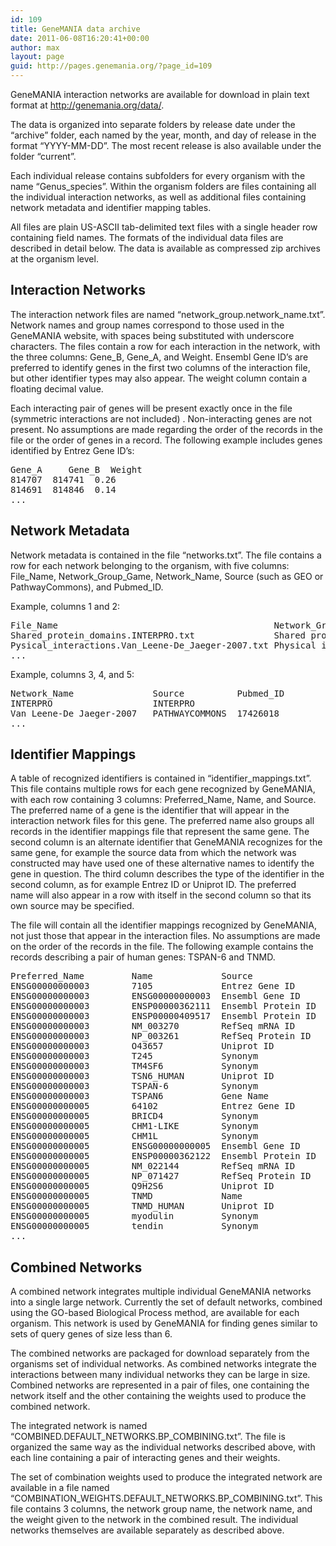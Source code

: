 ```yaml
---
id: 109
title: GeneMANIA data archive
date: 2011-06-08T16:20:41+00:00
author: max
layout: page
guid: http://pages.genemania.org/?page_id=109
---
```

GeneMANIA interaction networks are available for download in plain text format at <http://genemania.org/data/>.

The data is organized into separate folders by release date under the &#8220;archive&#8221; folder, each named by the year, month, and day of release in the format &#8220;YYYY-MM-DD&#8221;. The most recent release is also available under the folder &#8220;current&#8221;.

Each individual release contains subfolders for every organism with the name &#8220;Genus_species&#8221;. Within the organism folders are files containing all the individual interaction networks, as well as additional files containing network metadata and identifier mapping tables.

All files are plain US-ASCII tab-delimited text files with a single header row containing field names. The formats of the individual data files are described in detail below. The data is available as compressed zip archives at the organism level.

## Interaction Networks

The interaction network files are named &#8220;network\_group.network\_name.txt&#8221;. Network names and group names correspond to those used in the GeneMANIA website, with spaces being substituted with underscore characters. The files contain a row for each interaction in the network, with the three columns: Gene\_B, Gene\_A, and Weight. Ensembl Gene ID&#8217;s are preferred to identify genes in the first two columns of the interaction file, but other identifier types may also appear. The weight column contain a floating decimal value.

Each interacting pair of genes will be present exactly once in the file (symmetric interactions are not included) . Non-interacting genes are not present. No assumptions are made regarding the order of the records in the file or the order of genes in a record. The following example includes genes identified by Entrez Gene ID&#8217;s:

<pre>Gene_A 	Gene_B  Weight
814707  814741  0.26
814691  814846  0.14
...</pre>

## Network Metadata

Network metadata is contained in the file &#8220;networks.txt&#8221;. The file contains a row for each network belonging to the organism, with five columns: File\_Name, Network\_Group\_Game, Network\_Name, Source (such as GEO or PathwayCommons), and Pubmed_ID.

Example, columns 1 and 2:

<pre>File_Name                                         Network_Group_Name
Shared_protein_domains.INTERPRO.txt               Shared protein domains
Pysical_interactions.Van_Leene-De_Jaeger-2007.txt Physical interactions
...</pre>

Example, columns 3, 4, and 5:

<pre>Network_Name               Source          Pubmed_ID
INTERPRO                   INTERPRO
Van Leene-De Jaeger-2007   PATHWAYCOMMONS  17426018
...</pre>

## Identifier Mappings

A table of recognized identifiers is contained in &#8220;identifier\_mappings.txt&#8221;. This file contains multiple rows for each gene recognized by GeneMANIA, with each row containing 3 columns: Preferred\_Name, Name, and Source. The preferred name of a gene is the identifier that will appear in the interaction network files for this gene. The preferred name also groups all records in the identifier mappings file that represent the same gene. The second column is an alternate identifier that GeneMANIA recognizes for the same gene, for example the source data from which the network was constructed may have used one of these alternative names to identify the gene in question. The third column describes the type of the identifier in the second column, as for example Entrez ID or Uniprot ID. The preferred name will also appear in a row with itself in the second column so that its own source may be specified.

The file will contain all the identifier mappings recognized by GeneMANIA, not just those that appear in the interaction files. No assumptions are made on the order of the records in the file. The following example contains the records describing a pair of human genes: TSPAN-6 and TNMD.

<pre>Preferred_Name         Name             Source
ENSG00000000003        7105             Entrez Gene ID
ENSG00000000003        ENSG00000000003 	Ensembl Gene ID
ENSG00000000003        ENSP00000362111 	Ensembl Protein ID
ENSG00000000003        ENSP00000409517 	Ensembl Protein ID
ENSG00000000003        NM_003270       	RefSeq mRNA ID
ENSG00000000003        NP_003261       	RefSeq Protein ID
ENSG00000000003        O43657  	        Uniprot ID
ENSG00000000003        T245    	        Synonym
ENSG00000000003        TM4SF6           Synonym
ENSG00000000003        TSN6_HUMAN       Uniprot ID
ENSG00000000003        TSPAN-6          Synonym
ENSG00000000003        TSPAN6  	        Gene Name
ENSG00000000005        64102   	        Entrez Gene ID
ENSG00000000005        BRICD4  	        Synonym
ENSG00000000005        CHM1-LIKE       	Synonym
ENSG00000000005        CHM1L   	        Synonym
ENSG00000000005        ENSG00000000005 	Ensembl Gene ID
ENSG00000000005        ENSP00000362122 	Ensembl Protein ID
ENSG00000000005        NM_022144       	RefSeq mRNA ID
ENSG00000000005        NP_071427       	RefSeq Protein ID
ENSG00000000005        Q9H2S6  	        Uniprot ID
ENSG00000000005        TNMD    	        Name
ENSG00000000005        TNMD_HUMAN      	Uniprot ID
ENSG00000000005        myodulin        	Synonym
ENSG00000000005        tendin  	        Synonym
...</pre>

## Combined Networks

A combined network integrates multiple individual GeneMANIA networks into a single large network. Currently the set of default networks, combined using the GO-based Biological Process method, are available for each organism. This network is used by GeneMANIA for finding genes similar to sets of query genes of size less than 6.

The combined networks are packaged for download separately from the organisms set of individual networks. As combined networks integrate the interactions between many individual networks they can be large in size. Combined networks are represented in a pair of files, one containing the network itself and the other containing the weights used to produce the combined network.

The integrated network is named “COMBINED.DEFAULT\_NETWORKS.BP\_COMBINING.txt”. The file is organized the same way as the individual networks described above, with each line containing a pair of interacting genes and their weights.

The set of combination weights used to produce the integrated network are available in a file named “COMBINATION\_WEIGHTS.DEFAULT\_NETWORKS.BP_COMBINING.txt”. This file contains 3 columns, the network group name, the network name, and the weight given to the network in the combined result. The individual networks themselves are available separately as described above.
